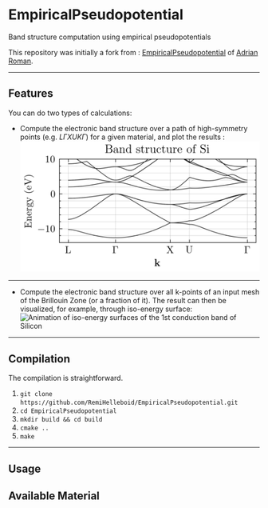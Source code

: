 # EmpiricalPseudopotential
Band structure computation using empirical pseudopotentials


This repository was initially a fork from : [EmpiricalPseudopotential](https://github.com/aromanro/EmpiricalPseudopotential) of [Adrian Roman](https://compphys.go.ro/empirical-pseudopotential/).

---

## Features
You can do two types of calculations:
* Compute the electronic band structure over a path of high-symmetry points (e.g. $L\Gamma X U K \Gamma$) for a given material, and plot the results :  
![Silicon Band Structure over LGXUG path](doc/EEP_Si_nb_bands_16_path_LGXUG_size_basis_181.png "SiliconBandStructure")

---

* Compute the electronic band structure over all k-points of an input mesh of the Brillouin Zone (or a fraction of it). The result can then be visualized, for example, through iso-energy surface:
![Animation of iso-energy surfaces of the 1st conduction band of Silicon](doc/rotation_animation_4th_band_iso.gif "Silicon1stCB_isoenergy")

---

## Compilation
The compilation is straightforward.  
1. `git clone https://github.com/RemiHelleboid/EmpiricalPseudopotential.git`
2. `cd EmpiricalPseudopotential`
3. `mkdir build && cd build`
4. `cmake ..`
5. `make`
   
---
## Usage


## Available Material




